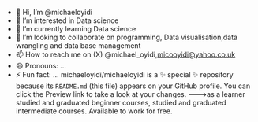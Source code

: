 - 👋 Hi, I’m @michaeloyidi
- 👀 I’m interested in Data science
- 🌱 I’m currently learning Data science
- 💞️ I’m looking to collaborate on programming, Data visualisation,data wrangling and data base management 
- 📫 How to reach me on (X) @michael_oyidi,micooyidi@yahoo.co.uk 
- 😄 Pronouns: ...
- ⚡ Fun fact: ...
michaeloyidi/michaeloyidi is a ✨ special ✨ repository because its `README.md` (this file) appears on your GitHub profile.
You can click the Preview link to take a look at your changes.
--->as a learner studied and graduated beginner courses, studied and graduated intermediate courses.
Available to work for free. 
